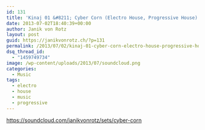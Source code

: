```yaml
---
id: 131
title: 'Kinaj 01 &#8211; Cyber Corn (Electro House, Progressive House)'
date: 2013-07-02T18:40:39+00:00
author: Janik von Rotz
layout: post
guid: https://janikvonrotz.ch/?p=131
permalink: /2013/07/02/kinaj-01-cyber-corn-electro-house-progressive-house/
dsq_thread_id:
  - "1459749734"
image: /wp-content/uploads/2013/07/soundcloud.png
categories:
  - Music
tags:
  - electro
  - house
  - music
  - progressive
---
```

https://soundcloud.com/janikvonrotz/sets/cyber-corn